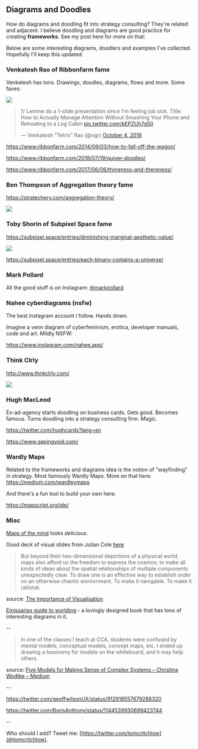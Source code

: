 ---
---

## Diagrams and Doodles

How do diagrams and doodling fit into strategy consulting? They're related and adjacent. I believe doodling and diagrams are good practice for creating **frameworks**. See my post here for more on that:

Below are some interesting diagrams, doodlers and examples I've collected. Hopefully I'll keep this updated:


### Venkatesh Rao of Ribbonfarm fame

Venkatesh has tons. Drawings, doodles, diagrams, flows and more. Some faves:

![](https://206hwf3fj4w52u3br03fi242-wpengine.netdna-ssl.com/wp-content/uploads/2017/08/pmclass.jpg)

<blockquote class="twitter-tweet" data-lang="en"><p lang="en" dir="ltr">1/ Lemme do a 1-slide presentation since I&#39;m feeling job sick. Title: How to Actually Manage Attention Without Smashing Your Phone and Retreating to a Log Cabin <a href="https://t.co/kEPZUh7g50">pic.twitter.com/kEPZUh7g50</a></p>&mdash; Venkatesh “Tetris” Rao (@vgr) <a href="https://twitter.com/vgr/status/1047925106423603200?ref_src=twsrc%5Etfw">October 4, 2018</a></blockquote>
<script async src="https://platform.twitter.com/widgets.js" charset="utf-8"></script>

<https://www.ribbonfarm.com/2014/09/03/how-to-fall-off-the-wagon/>

<https://www.ribbonfarm.com/2018/07/19/quiver-doodles/>

<https://www.ribbonfarm.com/2017/06/06/thingness-and-thereness/>

### Ben Thompson of Aggregation theory fame

<https://stratechery.com/aggregation-theory/>

![](https://stratechery.com/wp-content/uploads/2017/09/Screen-Shot-2017-09-20-at-10.11.14-AM.png)

### Toby Shorin of Subpixel Space fame

<https://subpixel.space/entries/diminishing-marginal-aesthetic-value/>

![](https://subpixel.space/uploads/networkmodel-pre-internet.png)

<https://subpixel.space/entries/each-binary-contains-a-universe/>

### Mark Pollard

All the good stuff is on Instagram: [@markpollard](https://www.instagram.com/markpollard/?hl=en)

###  Nahee cyberdiagrams (nsfw)

The best instagram account I follow. Hands down.

Imagine a venn diagram of cyberfeminism, erotica, developer manuals, code and art. Mildly NSFW: 

<https://www.instagram.com/nahee.app/>

### Think Clrly

<http://www.thnkclrly.com/>

![](https://i1.wp.com/www.thnkclrly.com/wordpress/wp-content/uploads/2018/09/newsletter_704.jpg?w=1296)

### Hugh MacLeod

Ex-ad-agency starts doodling on business cards. Gets good. Becomes famous. Turns doodling into a strategy consulting firm. Magic.

<https://twitter.com/hughcards?lang=en>

<https://www.gapingvoid.com/>


### Wardly Maps

Related to the frameworks and diagrams idea is the notion of "wayfinding" in strategy. Most famously Wardly Maps. More on that here:
<https://medium.com/wardleymaps>

And there's a fun tool to build your own here:

<https://mapscript.org/ide/>

### Misc

[Maps of the mind](https://twitter.com/pieratt/status/1143183857925152768) looks *delicious*.

Good deck of visual slides from Julian Cole [here](https://docs.google.com/presentation/d/1oI91JTOIk4uZ36aXCCBWiSpYWFnSndQO5RRN8Txg2bc/edit#slide=id.g5543296f87_0_2519)

>But beyond their two-dimensional depictions of a physical world, maps also afford us the freedom to express the cosmos; to make all kinds of ideas about the spatial relationships of multiple components unexpectedly clear. To draw one is an effective way to establish order on an otherwise chaotic environment. To make it navigable. To make it rational.

source: [The Importance of Visualisation](http://www.richardingram.co.uk/2013/10/the-importance-of-visualisation/)

[Emissaries guide to worlding](https://serpentine-galleries.myshopify.com/products/coming-soon-ian-cheng-emissaries-guide-to-worlding) - a lovingly designed book that has tons of interesting diagrams in it.

--

>In one of the classes I teach at CCA, students were confused by mental models, conceptual models, concept maps, etc. I ended up drawing a taxonomy for models on the whiteboard, and it may help others.

source: [Five Models for Making Sense of Complex Systems – Christina Wodtke – Medium](https://medium.com/@cwodtke/five-models-for-making-sense-of-complex-systems-134be897b6b3)

--

<https://twitter.com/geoffwilsonUX/status/912918557679288320>

<https://twitter.com/BorisAnthony/status/1144539930699423744>

--

Who should I add? Tweet me: [https://twitter.com/tomcritchlow](@tomcritchlow).


